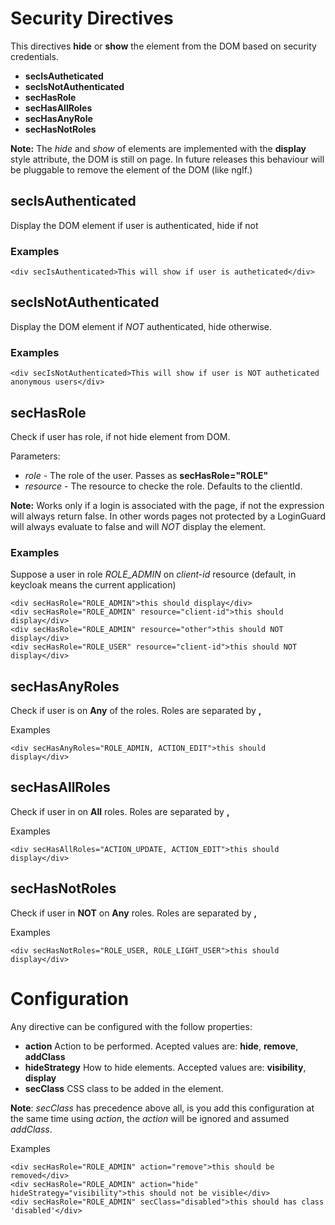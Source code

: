 Security Directives
=============================

This directives **hide** or **show** the element from the DOM based on security credentials.

* __secIsAutheticated__ 
* __secIsNotAuthenticated__ 
* __secHasRole__
* __secHasAllRoles__
* __secHasAnyRole__
* __secHasNotRoles__

**Note:** The _hide_ and _show_ of elements are implemented with the **display** style attribute, 
the DOM is still on page. In future releases this behaviour will be pluggable to remove 
the element of the DOM (like ngIf.) 


## secIsAuthenticated

Display the DOM element if user is authenticated, hide if not

### Examples

    <div secIsAuthenticated>This will show if user is autheticated</div>

## secIsNotAuthenticated

Display the DOM element if _NOT_ authenticated, hide otherwise.

### Examples

    <div secIsNotAuthenticated>This will show if user is NOT autheticated anonymous users</div>

## secHasRole

Check if user has role, if not hide element from DOM. 

Parameters: 

* _role_ - The role of the user. Passes as **secHasRole="ROLE"**
* _resource_ - The resource to checke the role. Defaults to the clientId.

**Note:** Works only if a login is associated with the page, if not the expression will always return false. In other words pages not protected by a LoginGuard will always evaluate to false and will *NOT* display the element.


### Examples

Suppose a user in role *ROLE_ADMIN* on *client-id* resource (default, in keycloak means the current application)
    
    <div secHasRole="ROLE_ADMIN">this should display</div>
    <div secHasRole="ROLE_ADMIN" resource="client-id">this should display</div>
    <div secHasRole="ROLE_ADMIN" resource="other">this should NOT display</div>
    <div secHasRole="ROLE_USER" resource="client-id">this should NOT display</div>

## secHasAnyRoles

Check if user is on **Any** of the roles. Roles are separated by **,**

Examples

    <div secHasAnyRoles="ROLE_ADMIN, ACTION_EDIT">this should display</div>

## secHasAllRoles

Check if user in on **All** roles. Roles are separated by **,**

Examples

    <div secHasAllRoles="ACTION_UPDATE, ACTION_EDIT">this should display</div>

## secHasNotRoles

Check if user in **NOT** on **Any** roles. Roles are separated by **,**

Examples

    <div secHasNotRoles="ROLE_USER, ROLE_LIGHT_USER">this should display</div>

# Configuration

Any directive can be configured with the follow properties:

* __action__ Action to be performed. Acepted values are: __hide__, __remove__, __addClass__
* __hideStrategy__ How to hide elements. Accepted values are: __visibility__, __display__
* __secClass__ CSS class to be added in the element.

**Note**: _secClass_ has precedence above all, is you add this configuration at the same time using _action_, the _action_ will be ignored and assumed _addClass_.

Examples

    
    <div secHasRole="ROLE_ADMIN" action="remove">this should be removed</div>
    <div secHasRole="ROLE_ADMIN" action="hide" hideStrategy="visibility">this should not be visible</div>
    <div secHasRole="ROLE_ADMIN" secClass="disabled">this should has class 'disabled'</div>



    
    
    

